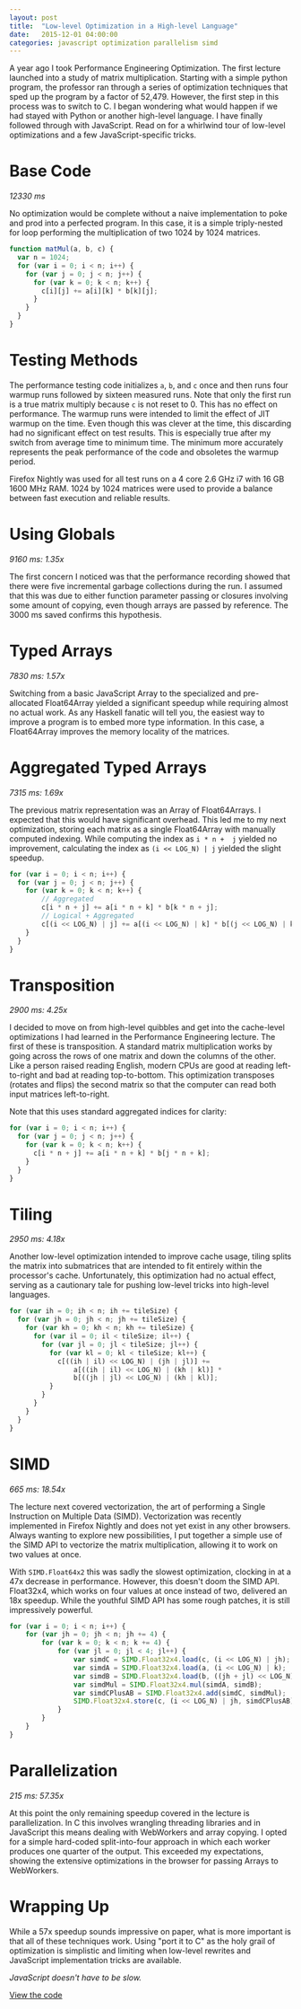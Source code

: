 ```yaml
---
layout: post
title:  "Low-level Optimization in a High-level Language"
date:   2015-12-01 04:00:00
categories: javascript optimization parallelism simd
---
```


A year ago I took Performance Engineering Optimization. The first lecture
launched into a study of matrix multiplication. Starting with a simple python
program, the professor ran through a series of optimization techniques that
sped up the program by a factor of 52,479. However, the first step in this
process was to switch to C. I began wondering what would happen if we had
stayed with Python or another high-level language. I have finally followed
through with JavaScript. Read on for a whirlwind tour of low-level
optimizations and a few JavaScript-specific tricks.


# Base Code
*12330 ms*

No optimization would be complete without a naive implementation to poke and
prod into a perfected program. In this case, it is a simple triply-nested for
loop performing the multiplication of two 1024 by 1024 matrices.

```javascript
function matMul(a, b, c) {
  var n = 1024;
  for (var i = 0; i < n; i++) {
    for (var j = 0; j < n; j++) {
      for (var k = 0; k < n; k++) {
        c[i][j] += a[i][k] * b[k][j];
      }
    }
  }
}
```


# Testing Methods

The performance testing code initializes `a`, `b`, and `c` once and then runs
four warmup runs followed by sixteen measured runs. Note that only the first
run is a true matrix multiply because `c` is not reset to 0. This has no effect
on performance. The warmup runs were intended to limit the effect of JIT
warmup on the time. Even though this was clever at the time, this discarding
had no significant effect on test results.  This is especially true after my
switch from average time to minimum time. The minimum more accurately
represents the peak performance of the code and obsoletes the warmup period.

Firefox Nightly was used for all test runs on a 4 core 2.6 GHz i7 with 16 GB
1600 MHz RAM. 1024 by 1024 matrices were used to provide a balance between fast
execution and reliable results.


# Using Globals
*9160 ms: 1.35x*

The first concern I noticed was that the performance recording showed that
there were five incremental garbage collections during the run. I assumed that
this was due to either function parameter passing or closures involving some
amount of copying, even though arrays are passed by reference. The 3000 ms
saved confirms this hypothesis.


# Typed Arrays
*7830 ms: 1.57x*

Switching from a basic JavaScript Array to the specialized and pre-allocated
Float64Array yielded a significant speedup while requiring almost no actual
work. As any Haskell fanatic will tell you, the easiest way to improve a
program is to embed more type information. In this case, a Float64Array
improves the memory locality of the matrices.


# Aggregated Typed Arrays
*7315 ms: 1.69x*

The previous matrix representation was an Array of Float64Arrays. I expected
that this would have significant overhead. This led me to my next optimization,
storing each matrix as a single Float64Array with manually computed indexing.
While computing the index as `i * n +  j` yielded no improvement, calculating
the index as `(i << LOG_N) | j` yielded the slight speedup.

```javascript
for (var i = 0; i < n; i++) {
  for (var j = 0; j < n; j++) {
    for (var k = 0; k < n; k++) {
        // Aggregated
        c[i * n + j] += a[i * n + k] * b[k * n + j];
        // Logical + Aggregated
        c[(i << LOG_N) | j] += a[(i << LOG_N) | k] * b[(j << LOG_N) | k];
    }
  }
}
```


# Transposition
*2900 ms: 4.25x*

I decided to move on from high-level quibbles and get into the cache-level
optimizations I had learned in the Performance Engineering lecture. The first
of these is transposition. A standard matrix multiplication works by going
across the rows of one matrix and down the columns of the other. Like a person raised
reading English, modern CPUs are good at reading left-to-right and bad at
reading top-to-bottom. This optimization transposes (rotates and flips) the
second matrix so that the computer can read both input matrices left-to-right.

Note that this uses standard aggregated indices for clarity:

```javascript
for (var i = 0; i < n; i++) {
  for (var j = 0; j < n; j++) {
    for (var k = 0; k < n; k++) {
      c[i * n + j] += a[i * n + k] * b[j * n + k];
    }
  }
}
```


# Tiling
*2950 ms: 4.18x*

Another low-level optimization intended to improve cache usage, tiling splits
the matrix into submatrices that are intended to fit entirely within the
processor's cache. Unfortunately, this optimization had no actual effect,
serving as a cautionary tale for pushing low-level tricks into high-level
languages.

```javascript
for (var ih = 0; ih < n; ih += tileSize) {
  for (var jh = 0; jh < n; jh += tileSize) {
    for (var kh = 0; kh < n; kh += tileSize) {
      for (var il = 0; il < tileSize; il++) {
        for (var jl = 0; jl < tileSize; jl++) {
          for (var kl = 0; kl < tileSize; kl++) {
            c[((ih | il) << LOG_N) | (jh | jl)] +=
                a[((ih | il) << LOG_N) | (kh | kl)] *
                b[((jh | jl) << LOG_N) | (kh | kl)];
          }
        }
      }
    }
  }
}
```


# SIMD
*665 ms: 18.54x*

The lecture next covered vectorization, the art of performing a Single
Instruction on Multiple Data (SIMD). Vectorization was recently implemented in
Firefox Nightly and does not yet exist in any other browsers. Always wanting to
explore new possibilities, I put together a simple use of the SIMD API to
vectorize the matrix multiplication, allowing it to work on two values at once.

With `SIMD.Float64x2` this was sadly the slowest optimization, clocking in at a
47x decrease in performance. However, this doesn't doom the SIMD API.
Float32x4, which works on four values at once instead of two, delivered an 18x
speedup. While the youthful SIMD API has some rough patches, it is still
impressively powerful.

```javascript
for (var i = 0; i < n; i++) {
	for (var jh = 0; jh < n; jh += 4) {
		for (var k = 0; k < n; k += 4) {
			for (var jl = 0; jl < 4; jl++) {
				var simdC = SIMD.Float32x4.load(c, (i << LOG_N) | jh);
				var simdA = SIMD.Float32x4.load(a, (i << LOG_N) | k);
				var simdB = SIMD.Float32x4.load(b, ((jh + jl) << LOG_N) | k);
				var simdMul = SIMD.Float32x4.mul(simdA, simdB);
				var simdCPlusAB = SIMD.Float32x4.add(simdC, simdMul);
				SIMD.Float32x4.store(c, (i << LOG_N) | jh, simdCPlusAB);
			}
		}
	}
}
```


# Parallelization
*215 ms: 57.35x*

At this point the only remaining speedup covered in the lecture is
parallelization. In C this involves wrangling threading libraries and in
JavaScript this means dealing with WebWorkers and array copying. I opted for a
simple hard-coded split-into-four approach in which each worker produces one
quarter of the output. This exceeded my expectations, showing the extensive
optimizations in the browser for passing Arrays to WebWorkers.


# Wrapping Up
While a 57x speedup sounds impressive on paper, what is more important is that
all of these techniques work. Using "port it to C" as the holy grail of
optimization is simplistic and limiting when low-level rewrites and JavaScript
implementation tricks are available.

*JavaScript doesn't have to be slow.*

[View the code](https://github.com/hobinjk/matrix-optimization/commits/master)
